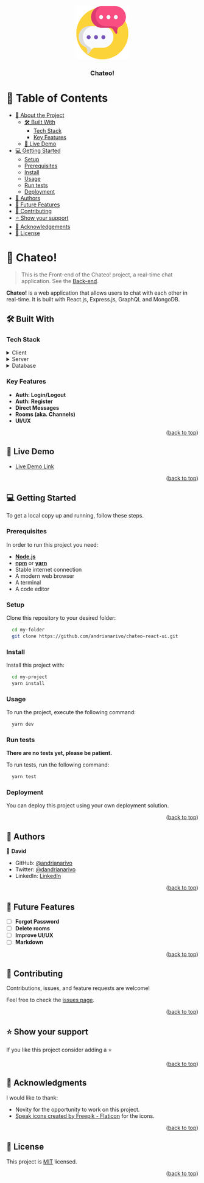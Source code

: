 <a name="readme-top"></a>

<div align="center">
  <img src="src/assets/speak.png" alt="logo" width="140"  height="auto" />
  <br/>

<h3><b>Chateo!</b></h3>

</div>

<!-- TABLE OF CONTENTS -->

# 📗 Table of Contents

- [📖 About the Project](#about-project)
    - [🛠 Built With](#built-with)
        - [Tech Stack](#tech-stack)
        - [Key Features](#key-features)
    - [🚀 Live Demo](#live-demo)
- [💻 Getting Started](#getting-started)
    - [Setup](#setup)
    - [Prerequisites](#prerequisites)
    - [Install](#install)
    - [Usage](#usage)
    - [Run tests](#run-tests)
    - [Deployment](#deployment)
- [👥 Authors](#authors)
- [🔭 Future Features](#future-features)
- [🤝 Contributing](#contributing)
- [⭐️ Show your support](#support)
- [🙏 Acknowledgements](#acknowledgements)
- [📝 License](#license)

<!-- PROJECT DESCRIPTION -->

# 📖 Chateo! <a name="about-project"></a>

> This is the Front-end of the Chateo! project, a real-time chat
> application. See the [Back-end](https://github.com/andrianarivo/chateo-nodejs).

**Chateo!** is a web application that allows users to chat with each other in real-time. It is built with React.js,
Express.js, GraphQL and MongoDB.

## 🛠 Built With <a name="built-with"></a>

### Tech Stack <a name="tech-stack"></a>

<details>
  <summary>Client</summary>
  <ul>
    <li><a href="https://reactjs.org/">React.js</a></li>
  </ul>
</details>

<details>
  <summary>Server</summary>
  <ul>
    <li><a href="https://expressjs.com/">Express.js</a></li>
  </ul>
</details>

<details>
<summary>Database</summary>
  <ul>
    <li><a href="https://www.mongodb.com/">MongoDB</a></li>
    <li>ERD:
      <img src="drawSQL-chateo-export-2023-10-25.png" />
    </li>
  </ul>
</details>

<!-- Features -->

### Key Features <a name="key-features"></a>

- **Auth: Login/Logout**
- **Auth: Register**
- **Direct Messages**
- **Rooms (aka. Channels)**
- **UI/UX**

<p align="right">(<a href="#readme-top">back to top</a>)</p>

<!-- LIVE DEMO -->

## 🚀 Live Demo <a name="live-demo"></a>

- [Live Demo Link](https://google.com)

<p align="right">(<a href="#readme-top">back to top</a>)</p>

<!-- GETTING STARTED -->

## 💻 Getting Started <a name="getting-started"></a>

To get a local copy up and running, follow these steps.

### Prerequisites

In order to run this project you need:

- **[Node.js](https://nodejs.org/en/)**
- **[npm](https://www.npmjs.com/)** or **[yarn](https://yarnpkg.com/)**
- Stable internet connection
- A modern web browser
- A terminal
- A code editor

### Setup

Clone this repository to your desired folder:

```sh
  cd my-folder
  git clone https://github.com/andrianarivo/chateo-react-ui.git
```

### Install

Install this project with:

```sh
  cd my-project
  yarn install
```

### Usage

To run the project, execute the following command:

```sh
  yarn dev
```

### Run tests

**There are no tests yet, please be patient.**

To run tests, run the following command:

```sh
  yarn test
```

### Deployment

You can deploy this project using your own deployment solution.

<p align="right">(<a href="#readme-top">back to top</a>)</p>

<!-- AUTHORS -->

## 👥 Authors <a name="authors"></a>

👤 **David**

- GitHub: [@andrianarivo](https://github.com/andrianarivo)
- Twitter: [@dandrianarivo](https://twitter.com/dandrianarivo)
- LinkedIn: [LinkedIn](https://linkedin.com/in/andrianarivo)

<p align="right">(<a href="#readme-top">back to top</a>)</p>

<!-- FUTURE FEATURES -->

## 🔭 Future Features <a name="future-features"></a>

- [ ] **Forgot Password**
- [ ] **Delete rooms**
- [ ] **Improve UI/UX**
- [ ] **Markdown**

<p align="right">(<a href="#readme-top">back to top</a>)</p>

<!-- CONTRIBUTING -->

## 🤝 Contributing <a name="contributing"></a>

Contributions, issues, and feature requests are welcome!

Feel free to check the [issues page](../../issues/).

<p align="right">(<a href="#readme-top">back to top</a>)</p>

<!-- SUPPORT -->

## ⭐️ Show your support <a name="support"></a>

If you like this project consider adding a ⭐️

<p align="right">(<a href="#readme-top">back to top</a>)</p>

<!-- ACKNOWLEDGEMENTS -->

## 🙏 Acknowledgments <a name="acknowledgements"></a>

I would like to thank:

- Novity for the opportunity to work on this project.
- <a href="https://www.flaticon.com/free-icons/speak" title="speak icons">Speak icons created by Freepik - Flaticon</a>
  for the icons.

<p align="right">(<a href="#readme-top">back to top</a>)</p>

<!-- LICENSE -->

## 📝 License <a name="license"></a>

This project is [MIT](./LICENSE) licensed.

<p align="right">(<a href="#readme-top">back to top</a>)</p>